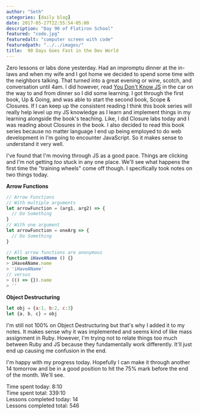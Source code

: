 ```yaml
---
author: "Seth"
categories: [daily blog]
date: 2017-05-27T22:55:54-05:00
description: "Day 90 of Flatiron School"
featured: "code.jpg"
featuredalt: "computer screen with code"
featuredpath: "../../images/"
title:  90 Days Goes Fast in the Dev World
---
```


Zero lessons or labs done yesterday. Had an impromptu dinner at the in-laws and when my wife and I got home we decided to spend some time with the neighbors talking. That turned into a great evening or wine, scotch, and conversation until 4am. I did however, read [You Don't Know JS][1] in the car on the way to and from dinner so I did some learning. I got through the first book, Up & Going, and was able to start the second book, Scope & Closures. If I can keep up the consistent reading I think this book series will really help level up my JS knowledge as I learn and implement things in my learning alongside the book's teaching. Like, I did Closure labs today and I was reading about Closures in the book. I also decided to read this book series because no matter language I end up being employed to do web development in I'm going to encounter JavaScript. So it makes sense to understand it very well.

I've found that I'm moving through JS as a good pace. Things are clicking and I'm not getting _too_ stuck in any one place. We'll see what happens the first time the "training wheels" come off though. I specifically took notes on two things today.

**Arrow Functions**
```JavaScript
// Arrow Functions
// With multiple arguments
let arrowFunction = (arg1, arg2) => {
  // Do Something
}
// With one argument
let arrowFunction = oneArg => {
  // Do Something
}

// All arrow functions are anonymous
function iHaveAName () {}
> iHaveAName.name
> 'iHaveAName'
// versus
> (() => {}).name
> ''
```

**Object Destructuring**
```JavaScript
let obj = {a:1, b:2, c:3}
let {a, b, c} = obj
```

I'm still not 100% on Object Destructuring but that's why I added it to my notes. It makes sense why it was implemented and seems kind of like mass assignment in Ruby. However, I'm trying not to relate things too much between Ruby and JS because they fundamentally work differently. It'll just end up causing me confusion in the end.

I'm happy with my progress today. Hopefully I can make it through another 14 tomorrow and be in a good position to hit the 75% mark before the end of the month. We'll see.

Time spent today: 8:10  
Time spent total: 339:10  
Lessons completed today: 14  
Lessons completed total: 546

  [1]:https://github.com/getify/You-Dont-Know-JS
